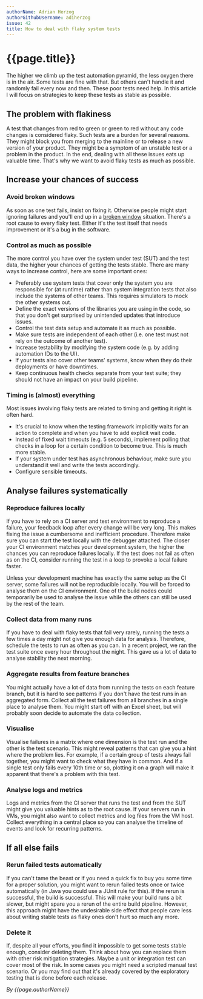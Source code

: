 ```yaml
---
authorName: Adrian Herzog
authorGithubUsername: adiherzog
issue: 42
title: How to deal with flaky system tests
---
```


# {{page.title}}

The higher we climb up the test automation pyramid, the less oxygen there is in the air. Some tests are fine with that. But others can't handle it and randomly fail every now and then. These poor tests need help. In this article I will focus on strategies to keep these tests as stable as possible.

## The problem with flakiness

A test that changes from red to green or green to red without any code changes is considered flaky. Such tests are a burden for several reasons. They might block you from merging to the mainline or to release a new version of your product. They might be a symptom of an unstable test or a problem in the product. In the end, dealing with all these issues eats up valuable time. That's why we want to avoid flaky tests as much as possible.

## Increase your chances of success

### Avoid broken windows

As soon as one test fails, insist on fixing it. Otherwise people might start ignoring failures and you'll end up in a [broken window](https://en.wikipedia.org/wiki/Broken_windows_theory) situation. There's a root cause to every flaky test. Either it's the test itself that needs improvement or it's a bug in the software.

### Control as much as possible

The more control you have over the system under test (SUT) and the test data, the higher your chances of getting the tests stable. There are many ways to increase control, here are some important ones:

* Preferably use system tests that cover only the system you are responsible for (at runtime) rather than system integration tests that also include the systems of other teams. This requires simulators to mock the other systems out.
* Define the exact versions of the libraries you are using in the code, so that you don't get surprised by unintended updates that introduce issues.
* Control the test data setup and automate it as much as possible.
* Make sure tests are independent of each other (i.e. one test must not rely on the outcome of another test).
* Increase testability by modifying the system code (e.g. by adding automation IDs to the UI).
* If your tests also cover other teams' systems, know when they do their deployments or have downtimes.
* Keep continuous health checks separate from your test suite; they should not have an impact on your build pipeline.

### Timing is (almost) everything

Most issues involving flaky tests are related to timing and getting it right is often hard.

* It's crucial to know when the testing framework implicitly waits for an action to complete and when you have to add explicit wait code.
* Instead of fixed wait timeouts (e.g. 5 seconds), implement polling that checks in a loop for a certain condition to become true. This is much more stable.
* If your system under test has asynchronous behaviour, make sure you understand it well and write the tests accordingly.
* Configure sensible timeouts.


## Analyse failures systematically

### Reproduce failures locally

If you have to rely on a CI server and test environment to reproduce a failure, your feedback loop after every change will be very long. This makes fixing the issue a cumbersome and inefficient procedure. Therefore make sure you can start the test locally with the debugger attached. The closer your CI environment matches your development system, the higher the chances you can reproduce failures locally. If the test does not fail as often as on the CI, consider running the test in a loop to provoke a local failure faster.

Unless your development machine has exactly the same setup as the CI server, some failures will not be reproducible locally. You will be forced to analyse them on the CI environment. One of the build nodes could temporarily be used to analyse the issue while the others can still be used by the rest of the team.

### Collect data from many runs

If you have to deal with flaky tests that fail very rarely, running the tests a few times a day might not give you enough data for analysis. Therefore, schedule the tests to run as often as you can. In a recent project, we ran the test suite once every hour throughout the night. This gave us a lot of data to analyse stability the next morning.

### Aggregate results from feature branches

You might actually have a lot of data from running the tests on each feature branch, but it is hard to see patterns if you don't have the test runs in an aggregated form. Collect all the test failures from all branches in a single place to analyse them. You might start off with an Excel sheet, but will probably soon decide to automate the data collection.

### Visualise

Visualise failures in a matrix where one dimension is the test run and the other is the test scenario. This might reveal patterns that can give you a hint where the problem lies. For example, if a certain group of tests always fail together, you might want to check what they have in common. And if a single test only fails every 10th time or so, plotting it on a graph will make it apparent that there's a problem with this test.

### Analyse logs and metrics

Logs and metrics from the CI server that runs the test and from the SUT might give you valuable hints as to the root cause. If your servers run in VMs, you might also want to collect metrics and log files from the VM host. Collect everything in a central place so you can analyse the timeline of events and look for recurring patterns.


## If all else fails

### Rerun failed tests automatically

If you can't tame the beast or if you need a quick fix to buy you some time for a proper solution, you might want to rerun failed tests once or twice automatically (in Java you could use a JUnit rule for this). If the rerun is successful, the build is successful. This will make your build runs a bit slower, but might spare you a rerun of the entire build pipeline. However, this approach might have the undesirable side effect that people care less about writing stable tests as flaky ones don't hurt so much any more.

### Delete it

If, despite all your efforts, you find it impossible to get some tests stable enough, consider deleting them. Think about how you can replace them with other risk mitigation strategies. Maybe a unit or integration test can cover most of the risk. In some cases you might need a scripted manual test scenario. Or you may find out that it's already covered by the exploratory testing that is done before each release.

*By {{page.authorName}}*

